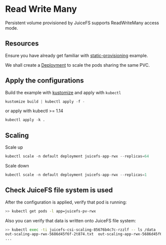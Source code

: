 # Read Write Many

Persistent volume provisioned by JuiceFS supports ReadWriteMany access mode.

## Resources

Ensure you have already get familiar with [static-provisioning](../static-provisioning/README.md) example.

We shall create a [Deployment](https://kubernetes.io/docs/concepts/workloads/controllers/deployment/) to scale the pods sharing the same PVC.

## Apply the configurations

Build the example with [kustomize](https://github.com/kubernetes-sigs/kustomize) and apply with `kubectl`

```s
kustomize build | kubectl apply -f -
```

or apply with kubectl >= 1.14

```s
kubectl apply -k .
```

## Scaling

Scale up

```s
kubectl scale -n default deployment juicefs-app-rwx --replicas=64
```

Scale down

```s
kubectl scale -n default deployment juicefs-app-rwx --replicas=1
```

## Check JuiceFS file system is used

After the configuration is applied, verify that pod is running:

```sh
>> kubectl get pods -l app=juicefs-pv-rwx
```

Also you can verify that data is written onto JuiceFS file system:

```sh
>> kubectl exec -ti juicefs-csi-scaling-85676b4c7c-rzzlf -- ls /data
out-scaling-app-rwx-5686d45f6f-2t874.txt  out-scaling-app-rwx-5686d45f6f-cbdwl.txt  out-scaling-app-rwx-5686d45f6f-j5j4n.txt  out-scaling-app-rwx-5686d45f6f-phrzm.txt	out-scaling-app-rwx-5686d45f6f-s7x2x.txt  out-scaling-app-rwx-5686d45f6f-xhjm9.txt
...
```
